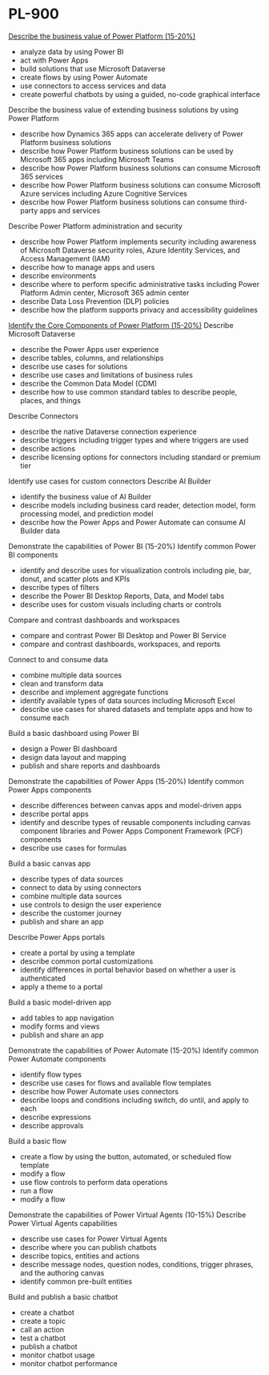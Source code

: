 # PL-900

[Describe the business value of Power Platform (15-20%)](https://github.com/codess-aus/DP-900.MD/blob/main/Bus_value.md)

* analyze data by using Power BI
* act with Power Apps
* build solutions that use Microsoft Dataverse
* create flows by using Power Automate
* use connectors to access services and data
* create powerful chatbots by using a guided, no-code graphical interface

Describe the business value of extending business solutions by using Power Platform
* describe how Dynamics 365 apps can accelerate delivery of Power Platform business solutions
* describe how Power Platform business solutions can be used by Microsoft 365 apps including Microsoft Teams
* describe how Power Platform business solutions can consume Microsoft 365 services
* describe how Power Platform business solutions can consume Microsoft Azure services including Azure Cognitive Services
* describe how Power Platform business solutions can consume third-party apps and services

Describe Power Platform administration and security
* describe how Power Platform implements security including awareness of Microsoft Dataverse security roles, Azure Identity Services, and Access Management (IAM)
* describe how to manage apps and users
* describe environments
* describe where to perform specific administrative tasks including Power Platform Admin center, Microsoft 365 admin center
* describe Data Loss Prevention (DLP) policies
* describe how the platform supports privacy and accessibility guidelines

[Identify the Core Components of Power Platform (15-20%)](https://github.com/codess-aus/PL-900/blob/main/Core_components.md)
Describe Microsoft Dataverse
* describe the Power Apps user experience
* describe tables, columns, and relationships
* describe use cases for solutions
* describe use cases and limitations of business rules
* describe the Common Data Model (CDM)
* describe how to use common standard tables to describe people, places, and things

Describe Connectors
* describe the native Dataverse connection experience
* describe triggers including trigger types and where triggers are used
* describe actions
* describe licensing options for connectors including standard or premium tier

Identify use cases for custom connectors
Describe AI Builder
* identify the business value of AI Builder
* describe models including business card reader, detection model, form processing model, and prediction model
* describe how the Power Apps and Power Automate can consume AI Builder data

Demonstrate the capabilities of Power BI (15-20%)
Identify common Power BI components
* identify and describe uses for visualization controls including pie, bar, donut, and scatter plots and KPIs
* describe types of filters
* describe the Power BI Desktop Reports, Data, and Model tabs
* describe uses for custom visuals including charts or controls

Compare and contrast dashboards and workspaces
* compare and contrast Power BI Desktop and Power BI Service
* compare and contrast dashboards, workspaces, and reports

Connect to and consume data
* combine multiple data sources
* clean and transform data
* describe and implement aggregate functions
* identify available types of data sources including Microsoft Excel
* describe use cases for shared datasets and template apps and how to consume each

Build a basic dashboard using Power BI
* design a Power BI dashboard
* design data layout and mapping
* publish and share reports and dashboards

Demonstrate the capabilities of Power Apps (15-20%)
Identify common Power Apps components
* describe differences between canvas apps and model-driven apps
* describe portal apps
* identify and describe types of reusable components including canvas component libraries and Power Apps Component Framework (PCF) components
* describe use cases for formulas

Build a basic canvas app
* describe types of data sources
* connect to data by using connectors
* combine multiple data sources
* use controls to design the user experience
* describe the customer journey
* publish and share an app

Describe Power Apps portals
* create a portal by using a template
* describe common portal customizations
* identify differences in portal behavior based on whether a user is authenticated
* apply a theme to a portal

Build a basic model-driven app
* add tables to app navigation
* modify forms and views
* publish and share an app

Demonstrate the capabilities of Power Automate (15-20%)
Identify common Power Automate components
* identify flow types
* describe use cases for flows and available flow templates
* describe how Power Automate uses connectors
* describe loops and conditions including switch, do until, and apply to each
* describe expressions
* describe approvals

Build a basic flow
* create a flow by using the button, automated, or scheduled flow template
* modify a flow
* use flow controls to perform data operations
* run a flow
* modify a flow

Demonstrate the capabilities of Power Virtual Agents (10-15%)
Describe Power Virtual Agents capabilities
* describe use cases for Power Virtual Agents
* describe where you can publish chatbots
* describe topics, entities and actions
* describe message nodes, question nodes, conditions, trigger phrases, and the authoring canvas
* identify common pre-built entities

Build and publish a basic chatbot
* create a chatbot
* create a topic
* call an action
* test a chatbot
* publish a chatbot
* monitor chatbot usage
* monitor chatbot performance
